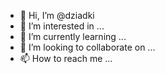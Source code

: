 - 👋 Hi, I’m @dziadki
- 👀 I’m interested in ...
- 🌱 I’m currently learning ...
- 💞️ I’m looking to collaborate on ...
- 📫 How to reach me ...

<!---
dziadki/dziadki is a ✨ special ✨ repository because its `README.md` (this file) appears on your GitHub profile.
You can click the Preview link to take a look at your changes.
--->
